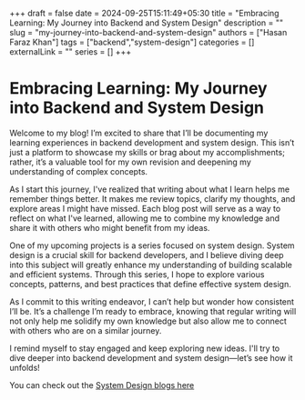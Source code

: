 +++ 
draft = false
date = 2024-09-25T15:11:49+05:30
title = "Embracing Learning: My Journey into Backend and System Design"
description = ""
slug = "my-journey-into-backend-and-system-design"
authors = ["Hasan Faraz Khan"]
tags = ["backend","system-design"]
categories = []
externalLink = ""
series = []
+++

# Embracing Learning: My Journey into Backend and System Design

Welcome to my blog! I’m excited to share that I’ll be documenting my learning experiences in backend development and system design. This isn’t just a platform to showcase my skills or brag about my accomplishments; rather, it’s a valuable tool for my own revision and deepening my understanding of complex concepts.

As I start this journey, I've realized that writing about what I learn helps me remember things better. It makes me review topics, clarify my thoughts, and explore areas I might have missed. Each blog post will serve as a way to reflect on what I've learned, allowing me to combine my knowledge and share it with others who might benefit from my ideas.

One of my upcoming projects is a series focused on system design. System design is a crucial skill for backend developers, and I believe diving deep into this subject will greatly enhance my understanding of building scalable and efficient systems. Through this series, I hope to explore various concepts, patterns, and best practices that define effective system design.

As I commit to this writing endeavor, I can’t help but wonder how consistent I’ll be. It’s a challenge I’m ready to embrace, knowing that regular writing will not only help me solidify my own knowledge but also allow me to connect with others who are on a similar journey.

I remind myself to stay engaged and keep exploring new ideas. I'll try to dive deeper into backend development and system design—let’s see how it unfolds!

You can check out the [System Design blogs here](/system-design/)

